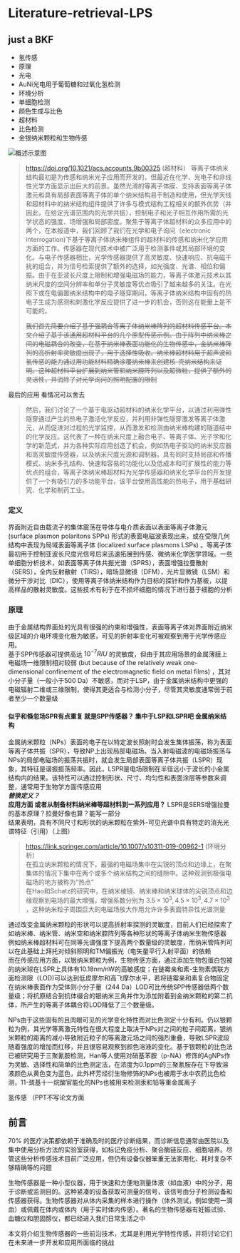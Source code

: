 # Literature-retrieval-LPS
## just a BKF
* 氢传感
* 原理
* 光电
* AuNi光电用于葡萄糖和过氧化氢检测  
* 环境分析  
* 单细胞检测 
* 颜色生成与比色 
* 超材料 
* 比色检测  
* 金银纳米颗粒和生物传感

![概述示意图](https://pubs.acs.org/cms/10.1021/acs.accounts.9b00325/asset/images/medium/ar9b00325_0008.gif"sa")
> https://doi.org/10.1021/acs.accounts.9b00325 (超材料）
> 等离子体纳米结构最初是为传感和纳米光子应用而开发的，但最近在化学、光电子和非线性光学方面显示出巨大的前景。虽然光滑的等离子体膜、支持表面等离子体激元和具有局部表面等离子体的单个纳米结构易于制造和使用，但光学天线和超材料中的纳米结构组件提供了许多与模式结构工程相关的额外优势（并因此，在给定光谱范围内的光学共振），控制电子和光子相互作用所需的光学状态的强度、场增强和局部密度。聚焦于等离子体超材料的众多应用中的两个，在本报道中，我们回顾了我们在光学和电子询问（electronic interrogation)下基于等离子体纳米棒组件的超材料的传感和纳米化学应用方面的工作。传感器在现代技术中被广泛用于检测事件或其局部环境的变化。与电子传感器相比，光学传感器提供了高灵敏度、快速响应、抗电磁干扰的组合，并为信号检索提供了额外的选择，如光强度、光谱、相位和偏振。由于在亚波长尺度上限制和增强电磁场的能力，等离子体激元技术以其纳米尺度的空间分辨率和单分子灵敏度等优点吸引了越来越多的关注。在光照下或在电偏置纳米结构中的电子隧穿期间，等离子体纳米结构中固有的热电子生成为感测和刺激化学反应提供了进一步的机会，否则这在能量上是不可能的。
>
> ~~我们首先简要介绍了基于强耦合等离子体纳米棒阵列的超材料传感平台。本文介绍了基于该通用超材料平台的几个原型传感示例。由于阵列中纳米棒之间的电磁耦合的改变，在基于纳米棒表面功能化的生物传感中，金纳米棒阵列的高折射率灵敏度出现了，用于选择性吸收。纳米棒超材料用于超声波和氢传感的能力通过用功能材料精确涂覆纳米棒来创建核-壳纳米结构来证明。这种超材料平台扩展到纳米管和纳米腔阵列以及超微粒，提供了额外的灵活性，并消除了对光学询问的照明配置的限制~~

最后的应用 看情况可以舍去 

> 然后，我们讨论了一个基于电驱动超材料的纳米化学平台，以通过利用弹性隧穿通过产生的热电子激活化学反应，并利用非弹性隧穿激发等离子体激元，从而促进对过程的光学监控，从而激发和检测由纳米棒构建的隧道结中的化学反应。这代表了一种在纳米尺度上融合电子、等离子体、光子学和化学的新范式，并为各种实际应用创造了机会，例如热电子驱动的纳米反应器和高灵敏度传感器，以及纳米尺度光源和调制器。具有同时支持局部和传播模式、纳米多孔结构、快速和容易的功能化以及低成本和可扩展性的能力等优点的组合，等离子体纳米棒超材料为光学传感器和纳米化学平台的开发提供了一个有吸引力的多功能平台，该平台使用高性能的热电子，用于基础研究、化学和制药工业。

### 定义
界面附近自由载流子的集体震荡在导体与电介质表面以表面等离子体激元 (surface plasmon polaritons SPPs) 形式的表面电磁波表现出来，或在受限几何结构中表现为局域表面等离子体 (localized surface plasmons LSPs) 。等离子体最初用于控制亚波长尺度光信号后来迅速拓展到传感、微纳米化学医学领域。一些单细胞分析技术，如表面等离子体共振光谱（SPRS），表面增强拉曼散射（SERS），全内反射散射（TIRS），暗场显微镜（DFM），光片显微镜（LSM）和微分干涉对比（DIC），使用等离子体纳米结构作为目标的探针和作为基板，以提高样品的散射灵敏度。这些技术有利于在不损坏细胞的情况下进行基于细胞的分析
### 原理
由于金属结构界面处的光具有很强的约束和增强性，表面等离子体对界面附近纳米级区域的介电环境变化极为敏感，可见的折射率变化可被观察到用于光学传感应用。  
基于SPP传感器可提供高达 $10^{-7} RIU$ 的灵敏度，但由于其应用场景的金属薄膜上电磁场一维限制相对较弱 (but because of the relatively weak one-dimensional confinement of the electromagnetic field on metal films) ，其对小分子量（一般小于500 Da）不敏感，而对于LSP，由于金属纳米结构中更强的电磁辐射二维或三维限制，使得其更适合与检测小分子，尽管其灵敏度通常弱于前者至少一个数量级
#### 似乎和倏忽场SPR有点重复 就是SPP传感器？ 集中于LSP和LSPR吧 金属纳米结构
金属纳米颗粒（NPs）表面的电子在以特定波长照射时会发生集体振荡，称为表面等离子体共振（SPR），导致NP上出现局部电磁场。当入射电磁波的电磁场振荡与NPs的局部电磁场的振荡共振时，就会发生局部表面等离子体共振（LSPR）现象，其特征是谐振振荡频率。因此，LSPR是电场限制在半径远小于波长的小金属结构内的结果。该特性可以通过控制形状、尺寸、均匀性和表面涂层等参数来调整，通常用于生物学方面传感应用  
***替换定义？***  
**应用方面  或者从制备材料纳米棒等超材料到一系列应用？** LSPR是SERS增强拉曼的基本原理？拉曼好像也算？能写一部分  
结果表明，具有不同尺寸和形状的纳米颗粒在紫外-可见光谱中具有特定的消光光谱特征（引用）（上图）
> https://link.springer.com/article/10.1007/s10311-019-00962-1 (环境分析）  
> 在孤立纳米颗粒的情况下，最强的电磁场集中在尖锐的顶点和边缘上，在聚集体的情况下集中在两个或多个纳米结构之间的缝隙中。这种观测到极强电磁场的地方被称为“热点”  
> 在Hao和Schatz的研究中，在纳米棱镜、纳米棒和纳米球体的尖锐顶点和边缘观察到电场的最大增强，增强系数分别为 $3.5\times 10^3, 4.5\times 10^3, 4.7\times 10^3$ ，这种纳米粒子周围巨大的电磁场放大作用允许许多表面特异性光谱测量  

通过改变金属纳米颗粒的形状可以提高折射率探测的灵敏度，⽬前人们已经探索了如纳米棒、纳米管、纳米空和纳米腔阵列等各种形状的等离⼦体纳米⽣物传感器
例如纳米棒超材料可在同等光谱强度下提高两个数量级的灵敏度，而纳米管阵列可以在此基础上拜托对倾斜照明和TM偏振光（电矢量平行入射平面）的依赖  
而在传感应用方面，以银纳米颗粒为例，生物传感方面，通过添加生物包蛋白包被的纳米球在LSPR上具体有10.18nm/nW的高敏感度；在链霉亲和素-生物素偶联方面检测限（LOD)可以达到低皮摩尔和高飞摩尔水平，若将链霉亲和素复合物固定在纳米棒表面作为受体则小分子量（244 Da）LOD可比传统SPP传感器低两个数量级；将抗原结合到抗体缀合的银纳米三角并作为添加附着到金纳米颗粒的第二抗体，所产生的等离子体耦合将LOD降低了三个数量级。

NPs由于这些固有的且肉眼可见的光学变化特性而对比色测定十分有利。仍以银颗粒为例，其光学等离激元特性在很大程度上取决于NPs对之间的粒子间距离，银纳米颗粒的距离的减小导致附近粒子的等离激元场之间的强烈重叠，导致LSPR波段随着强度的增加而红移，并且很容易观察到颜色溶液的变化。基于银颗粒的比色法已被研究用于三聚氰胺检测，Han等人使用对硝基苯胺（p-NA）修饰的AgNPs作为灵敏、选择性和简单的比色测定法，在浓度为0.1ppm的三聚氰胺存在下导致溶液颜色从黄色变为蓝色，此外杯芳烃衍生物修饰的NPs也被用于水中农药比色检测，11-巯基十一烷酸官能化的NPs也被用来检测汞和铅等重金属离子

氢传感 （PPT不写论文方面


## 前言
70% 的医疗决策都依赖于准确及时的医疗诊断结果，⽽诊断信息通常由医院以及集中使⽤分析⽅法的实验室获得，如标记免疫分析、聚合酶链反应、细胞培养。尽管这些分析传感技术目前广泛应用，但仍有设备仪器笨重无法家用化、耗时复杂不够精确等的问题

生物传感器是一种小型仪器，用于快速和方便地测量体液（如血液）中的分子，用于诊断或监测目的。这种紧凑的设备获取可测量的信号，该信号由分子检测设备和传感器获得。生物传感器对从体内采集的样本进行操作（体外测试，例如使用一滴血）或佩戴在体内或体内（用于实时体内传感）。著名的生物传感器有妊娠试验、血糖仪和胆固醇仪，都已经进入我们日常生活之中

本文将介绍生物传感器的一些前沿技术，尤其是利用光学特性传感，并将讨论它们在未来进⼀步开发和应⽤所⾯临的挑战
